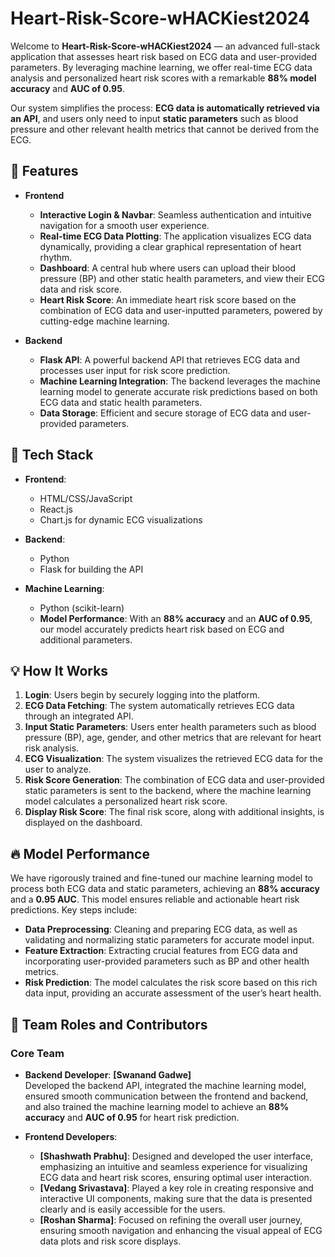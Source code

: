 # Heart-Risk-Score-wHACKiest2024

Welcome to **Heart-Risk-Score-wHACKiest2024** — an advanced full-stack application that assesses heart risk based on ECG data and user-provided parameters. By leveraging machine learning, we offer real-time ECG data analysis and personalized heart risk scores with a remarkable **88% model accuracy** and **AUC of 0.95**.

Our system simplifies the process: **ECG data is automatically retrieved via an API**, and users only need to input **static parameters** such as blood pressure and other relevant health metrics that cannot be derived from the ECG.

## 🚀 Features

- **Frontend**
  - **Interactive Login & Navbar**: Seamless authentication and intuitive navigation for a smooth user experience.
  - **Real-time ECG Data Plotting**: The application visualizes ECG data dynamically, providing a clear graphical representation of heart rhythm.
  - **Dashboard**: A central hub where users can upload their blood pressure (BP) and other static health parameters, and view their ECG data and risk score.
  - **Heart Risk Score**: An immediate heart risk score based on the combination of ECG data and user-inputted parameters, powered by cutting-edge machine learning.

- **Backend**
  - **Flask API**: A powerful backend API that retrieves ECG data and processes user input for risk score prediction.
  - **Machine Learning Integration**: The backend leverages the machine learning model to generate accurate risk predictions based on both ECG data and static health parameters.
  - **Data Storage**: Efficient and secure storage of ECG data and user-provided parameters.

## 🧠 Tech Stack

- **Frontend**:
  - HTML/CSS/JavaScript
  - React.js 
  - Chart.js for dynamic ECG visualizations

- **Backend**:
  - Python
  - Flask for building the API

- **Machine Learning**:
  - Python (scikit-learn)
  - **Model Performance**: With an **88% accuracy** and an **AUC of 0.95**, our model accurately predicts heart risk based on ECG and additional parameters.

## 💡 How It Works

1. **Login**: Users begin by securely logging into the platform.
2. **ECG Data Fetching**: The system automatically retrieves ECG data through an integrated API.
3. **Input Static Parameters**: Users enter health parameters such as blood pressure (BP), age, gender, and other metrics that are relevant for heart risk analysis.
4. **ECG Visualization**: The system visualizes the retrieved ECG data for the user to analyze.
5. **Risk Score Generation**: The combination of ECG data and user-provided static parameters is sent to the backend, where the machine learning model calculates a personalized heart risk score.
6. **Display Risk Score**: The final risk score, along with additional insights, is displayed on the dashboard.

## 🔥 Model Performance

We have rigorously trained and fine-tuned our machine learning model to process both ECG data and static parameters, achieving an **88% accuracy** and a **0.95 AUC**. This model ensures reliable and actionable heart risk predictions. Key steps include:

- **Data Preprocessing**: Cleaning and preparing ECG data, as well as validating and normalizing static parameters for accurate model input.
- **Feature Extraction**: Extracting crucial features from ECG data and incorporating user-provided parameters such as BP and other health metrics.
- **Risk Prediction**: The model calculates the risk score based on this rich data input, providing an accurate assessment of the user’s heart health.

## 👥 Team Roles and Contributors

### Core Team

- **Backend Developer**: **[Swanand Gadwe]**  
  Developed the backend API, integrated the machine learning model, ensured smooth communication between the frontend and backend, and also trained the machine learning model to achieve an **88% accuracy** and **AUC of 0.95** for heart risk prediction.

- **Frontend Developers**: 
  - **[Shashwath Prabhu]**: Designed and developed the user interface, emphasizing an intuitive and seamless experience for visualizing ECG data and heart risk scores, ensuring optimal user interaction.  
  - **[Vedang Srivastava]**: Played a key role in creating responsive and interactive UI components, making sure that the data is presented clearly and is easily accessible for the users.  
  - **[Roshan Sharma]**: Focused on refining the overall user journey, ensuring smooth navigation and enhancing the visual appeal of ECG data plots and risk score displays.

